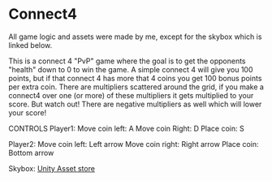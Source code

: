 # Connect4

All game logic and assets were made by me, except for the skybox which is linked below.

This is a connect 4 "PvP" game where the goal is to get the opponents "health" down to 0 to win the game. A simple connect 4 will give you 100 points, but if that connect 4 has more that 4 coins you get 100 bonus points per extra coin. There are multipliers scattered around the grid, if you make a connect4 over one (or more) of these multipliers it gets multiplied to your score. But watch out! There are negative multipliers as well which will lower your score!

CONTROLS
Player1:
Move coin left: A
Move coin Right: D
Place coin: S

Player2:
Move coin left: Left arrow
Move coin right: Right arrow
Place coin: Bottom arrow

Skybox: [Unity Asset store](https://assetstore.unity.com/packages/vfx/shaders/free-skybox-extended-shader-107400)
